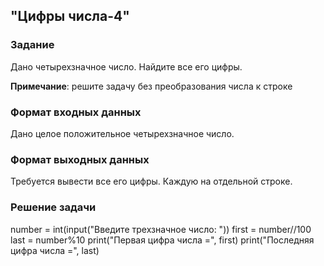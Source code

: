 ## "Цифры числа-4"

### Задание

Дано четырехзначное число. Найдите все его цифры.

**Примечание**: решите задачу без преобразования числа к строке

### Формат входных данных

Дано целое положительное четырехзначное число.

### Формат выходных данных

Требуется вывести все его цифры. Каждую на отдельной строке.

### Решение задачи

number = int(input("Введите трехзначное число: "))
first = number//100
last = number%10
print("Первая цифра числа =", first)
print("Последняя цифра числа =", last)

